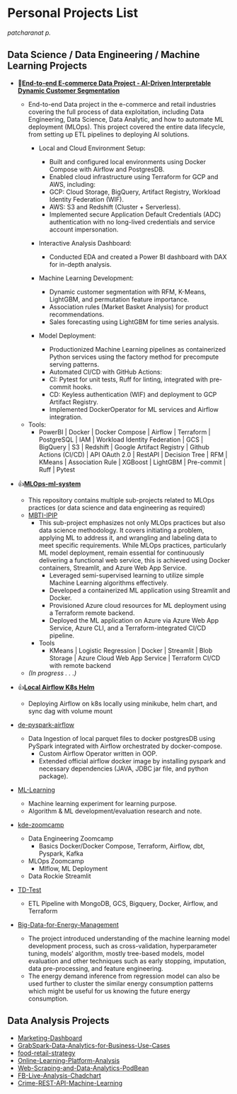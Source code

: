 # Personal Projects List

*patcharanat p.*

## Data Science / Data Engineering / Machine Learning Projects

- 🚀[**End-to-end E-commerce Data Project - AI-Driven Interpretable Dynamic Customer Segmentation**](https://github.com/patcha-ranat/Ecommerce-Invoice-End-to-end)
    - End-to-end Data project in the e-commerce and retail industries covering the full process of data exploitation, including Data Engineering, Data Science, Data Analytic, and how to automate ML deployment (MLOps). This project covered the entire data lifecycle, from setting up ETL pipelines to deploying AI solutions.
        - Local and Cloud Environment Setup:
            - Built and configured local environments using Docker Compose with Airflow and PostgresDB.
            - Enabled cloud infrastructure using Terraform for GCP and AWS, including:
            - GCP: Cloud Storage, BigQuery, Artifact Registry, Workload Identity Federation (WIF).
            - AWS: S3 and Redshift (Cluster + Serverless).
            - Implemented secure Application Default Credentials (ADC) authentication with no long-lived credentials and service account impersonation.

        - Interactive Analysis Dashboard:
            - Conducted EDA and created a Power BI dashboard with DAX for in-depth analysis.

        - Machine Learning Development:
            - Dynamic customer segmentation with RFM, K-Means, LightGBM, and permutation feature importance.
            - Association rules (Market Basket Analysis) for product recommendations.
            - Sales forecasting using LightGBM for time series analysis.

        - Model Deployment:
            - Productionized Machine Learning pipelines as containerized Python services using the factory method for precompute serving patterns.
            - Automated CI/CD with GitHub Actions:
            - CI: Pytest for unit tests, Ruff for linting, integrated with pre-commit hooks.
            - CD: Keyless authentication (WIF) and deployment to GCP Artifact Registry.
            - Implemented DockerOperator for ML services and Airflow integration.
    - Tools:
        - PowerBI | Docker | Docker Compose | Airflow | Terraform | PostgreSQL | IAM | Workload Identity Federation | GCS | BigQuery | S3 | Redshift | Google Artifact Registry | Github Actions (CI/CD) | API OAuth 2.0 | RestAPI | Decision Tree | RFM | KMeans | Association Rule | XGBoost | LightGBM | Pre-commit | Ruff | Pytest
- 👍[**MLOps-ml-system**](https://github.com/patcha-ranat/MLOps-ml-system)
    - This repository contains multiple sub-projects related to MLOps practices (or data science and data engineering as required)
    - [MBTI-IPIP](https://github.com/patcha-ranat/MLOps-ml-system/blob/main/mbti_ipip/README.md)
        - This sub-project emphasizes not only MLOps practices but also data science methodology. It covers initiating a problem, applying ML to address it, and wrangling and labeling data to meet specific requirements. While MLOps practices, particularly ML model deployment, remain essential for continuously delivering a functional web service, this is achieved using Docker containers, Streamlit, and Azure Web App Service.
            - Leveraged semi-supervised learning to utilize simple Machine Learning algorithms effectively.
            - Developed a containerized ML application using Streamlit and Docker.
            - Provisioned Azure cloud resources for ML deployment using a Terraform remote backend.
            - Deployed the ML application on Azure via Azure Web App Service, Azure CLI, and a Terraform-integrated CI/CD pipeline.
        - Tools
            - KMeans | Logistic Regression | Docker | Streamlit | Blob Storage | Azure Cloud Web App Service | Terraform CI/CD with remote backend
    - *(In progress . . .)*

- 👍[**Local Airflow K8s Helm**](https://github.com/patcha-ranat/local-airflow-k8s-helm)
    - Deploying Airflow on k8s locally using minikube, helm chart, and sync dag with volume mount
- [de-pyspark-airflow](https://github.com/patcha-ranat/de-pyspark-airflow)
    - Data Ingestion of local parquet files to docker postgresDB using PySpark integrated with Airflow orchestrated by docker-compose.
        - Custom Airflow Operator written in OOP.
        - Extended official airflow docker image by installing pyspark and necessary dependencies (JAVA, JDBC jar file, and python package).
- [ML-Learning](https://github.com/patcha-ranat/ML-Learning)
    - Machine learning experiment for learning purpose.
    - Algorithm & ML development/evaluation research and note.
- [kde-zoomcamp](https://github.com/patcha-ranat/kde-zoomcamp)
    - Data Engineering Zoomcamp
        - Basics Docker/Docker Compose, Terraform, Airflow, dbt, Pyspark, Kafka
    - MLOps Zoomcamp
        - Mlflow, ML Deployment
    - Data Rockie Streamlit
- [TD-Test](https://github.com/patcha-ranat/TD-test)
    - ETL Pipeline with MongoDB, GCS, Bigquery, Docker, Airflow, and Terraform
- [Big-Data-for-Energy-Management](https://github.com/patcha-ranat/Big-Data-for-Energy-Management)
    - The project introduced understanding of the machine learning model development process, such as cross-validation, hyperparameter tuning, models' algorithm, mostly tree-based models, model evaluation and other techniques such as early stopping, imputation, data pre-processing, and feature engineering.
    - The energy demand inference from regression model can also be used further to cluster the similar energy consumption patterns which might be useful for us knowing the future energy consumption.

## Data Analysis Projects

- [Marketing-Dashboard](https://github.com/patcha-ranat/Marketing-Dashboard)
- [GrabSpark-Data-Analytics-for-Business-Use-Cases](https://github.com/patcha-ranat/GrabSpark-Data-Analytics-for-Business-Use-Cases)
- [food-retail-strategy](https://github.com/patcha-ranat/food-retail-strategy)
- [Online-Learning-Platform-Analysis](https://github.com/patcha-ranat/Online-Learning-Platform-Analysis)
- [Web-Scraping-and-Data-Analytics-PodBean](https://github.com/patcha-ranat/Web-Scraping-and-Data-Analytics-PodBean)
- [FB-Live-Analysis-Chadchart](https://github.com/patcha-ranat/FB-Live-Analysis-Chadchart)
- [Crime-REST-API-Machine-Learning](https://github.com/patcha-ranat/Crime-REST-API-Machine-Learning)
